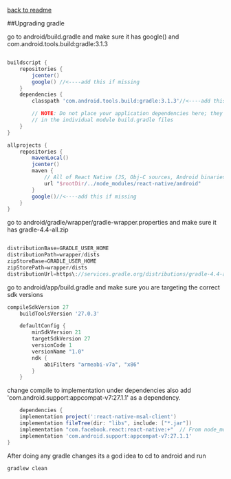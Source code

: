 [back to readme](../README.md)

##Upgrading gradle

go to android/build.gradle and make sure it has google() and com.android.tools.build:gradle:3.1.3

``` groovy

buildscript {
    repositories {
        jcenter()
        google() //<----add this if missing
    }
    dependencies {
        classpath 'com.android.tools.build:gradle:3.1.3'//<----add this if missing

        // NOTE: Do not place your application dependencies here; they belong
        // in the individual module build.gradle files
    }
}

allprojects {
    repositories {
        mavenLocal()
        jcenter()
        maven {
            // All of React Native (JS, Obj-C sources, Android binaries) is installed from npm
            url "$rootDir/../node_modules/react-native/android"
        }
        google()//<----add this if missing
    }
}

``` 

go to android/gradle/wrapper/gradle-wrapper.properties and make sure it has gradle-4.4-all.zip

``` groovy

distributionBase=GRADLE_USER_HOME
distributionPath=wrapper/dists
zipStoreBase=GRADLE_USER_HOME
zipStorePath=wrapper/dists
distributionUrl=https\://services.gradle.org/distributions/gradle-4.4-all.zip

```

go to android/app/build.gradle and make sure you are targeting the correct sdk versions 

``` groovy
compileSdkVersion 27
    buildToolsVersion '27.0.3'

    defaultConfig {
        minSdkVersion 21
        targetSdkVersion 27
        versionCode 1
        versionName "1.0"
        ndk {
            abiFilters "armeabi-v7a", "x86"
        }
    }
```

change compile to implementation under dependencies also add 'com.android.support:appcompat-v7:27.1.1' as a dependency.

``` groovy
    dependencies {
    implementation project(':react-native-msal-client')
    implementation fileTree(dir: "libs", include: ["*.jar"])
    implementation "com.facebook.react:react-native:+"  // From node_modules
    implementation 'com.android.support:appcompat-v7:27.1.1'
}
```

After doing any gradle changes its a god idea to cd to android and run
``` sh
gradlew clean
```